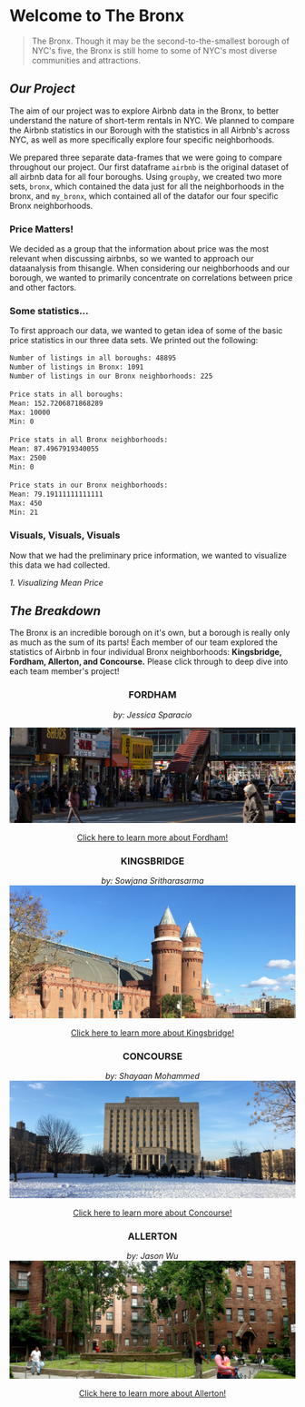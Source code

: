# Welcome to The Bronx

> The Bronx. Though it may be the second-to-the-smallest borough of NYC's five, the Bronx is still home to some of NYC's most diverse communities and attractions. 


## **_Our Project_**

The aim of our project was to explore Airbnb data in the Bronx, to better understand the nature of short-term rentals in NYC. We planned to compare the Airbnb statistics in our Borough with the statistics in all Airbnb's across NYC, as well as more specifically explore four specific neighborhoods. 

We prepared three separate data-frames that we were going to compare throughout our project. Our first dataframe `airbnb` is the original dataset of all airbnb data for all four boroughs. Using `groupby`, we created two more sets, `bronx`, which contained the data just for all the neighborhoods in the bronx, and `my_bronx`, which contained all of the datafor our four
specific Bronx neighborhoods. 

### Price Matters!

We decided as a group that the information about price was the most relevant when discussing airbnbs, so we wanted to approach our dataanalysis from thisangle. When considering our neighborhoods and our borough, we wanted to primarily concentrate on correlations between price
and other factors.

### Some statistics... 

To first approach our data, we wanted to getan idea of some of the basic price statistics in our three data sets. We printed out the following:

```
Number of listings in all boroughs: 48895
Number of listings in Bronx: 1091
Number of listings in our Bronx neighborhoods: 225

Price stats in all boroughs:
Mean: 152.7206871868289
Max: 10000
Min: 0

Price stats in all Bronx neighborhoods:
Mean: 87.4967919340055
Max: 2500
Min: 0

Price stats in our Bronx neighborhoods:
Mean: 79.19111111111111
Max: 450
Min: 21
```
### Visuals, Visuals, Visuals

Now that we had the preliminary price information, we wanted to visualize this data we had collected. 

_1. Visualizing Mean Price_




## **_The Breakdown_**

The Bronx is an incredible borough on it's own, but a borough is really only as much as the sum of its parts! Each member of our team explored the statistics of Airbnb in four individual Bronx neighborhoods: **Kingsbridge, Fordham, Allerton, and Concourse.** Please click through to deep dive into each team member's project!

<div align="center"> 

### FORDHAM
_by: Jessica Sparacio_

![A bustling intersection with views of storefronts, the elevated subway, and crowds. ](fordham-bronx-nyc-molly-flores_x9a0041__large.jpg)

[Click here to learn more about Fordham!](https://jessicalrsparacio.github.io/fordhamproj)

### KINGSBRIDGE
_by: Sowjana Sritharasarma_
![A giant, castle-like building which takes up the entire block, next to a nearly-empty street, with parked cars.](KingsbridgeArmoryBetter.jpg)

[Click here to learn more about Kingsbridge!]()

### CONCOURSE
_by: Shayaan Mohammed_
![A giant, Pantheon-like court bulding standing alone on a grassy lawn.](concourse.jpg)

[Click here to learn more about Concourse!]()

### ALLERTON
_by: Jason Wu_
![A housing development with views of residents, a group of apartment buildings, grassy lawns, and trees.](allertonforreal.jpg)

[Click here to learn more about Allerton!]()
</div>



